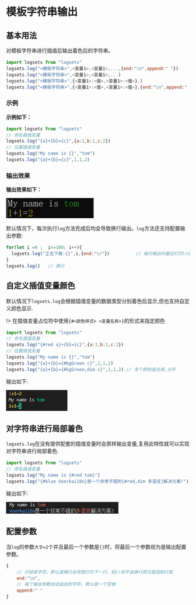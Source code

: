 # 模板字符串输出

## 基本用法

对模板字符串进行插值后输出着色后的字符串。

```javascript
import logsets from "logsets"
logsets.log("<模板字符串>",<变量1>,<变量1>,...,{end:"\n",append:" "})
logsets.log("<模板字符串>",<变量1>,<变量1>,...)
logsets.log("<模板字符串>",{<变量1>:<值>,<变量1>:<值>},)
logsets.log("<模板字符串>",{<变量1>:<值>,<变量1>:<值>},{end:"\n",append:" "})
```

### 示例

**示例如下：**

```javascript
import logsets from "logsets" 
// 命名插值变量
logsets.log("{a}+{b}={c}",{a:1,b:1,c:2})
// 位置插值变量
logsets.log("My name is {}","tom")
logsets.log("{a}+{b}={c}",1,1,2)
```

### 输出效果

**输出效果如下：**

![image](./images/log.jpg)


默认情况下，每次执行`log`方法完成后均会导致换行输出。`log`方法还支持配置输出参数:
```javascript
for(let i =0 ;  i<=100; i++){
  logsets.log("正在下载:{}",i,{end:"\r"})          // 每行输出时最后打印\r回车符，回到行头，从而可以实现下载进度的更新。
}
logsets.log()   // 换行
```
## 自定义插值变量颜色

默认情况下`logsets.log`会根据插值变量的数据类型分别着色后显示,但也支持自定义颜色显示.

!> 在插值变量占位符中使用`{#<颜色样式> <变量名称>}`的形式来指定颜色


```javascript
import logsets from "logsets" 
// 命名插值变量
logsets.log("{#red a}+{b}={c}",{a:1,b:1,c:2})
// 位置插值变量
logsets.log("My name is {}","tom")
logsets.log("{a}+{b}={#bgGreen c}",1,1,2)
logsets.log("{a}+{b}={#bgGreen,dim c}",1,1,2) // 多个颜色组合用,分开
```

输出如下:

![image](./images/logvar.png)


## 对字符串进行局部着色

`logsets.log`在没有提供配套的插值变量时会原样输出变量,复用此特性就可以实现对字符串进行局部着色.


```javascript
import logsets from "logsets" 
// 命名插值变量
logsets.log("My name is {#red tom}")
logsets.log("{#blue Voerkai18n}是一个非常不错的{#red,dim 多语言}解决方案!")
```

输出如下:

![image](./images/logvar2.png)


## 配置参数

当`log`的参数`大于=2`个并且最后一个参数是`{}`时，将最后一个参数视为是输出配置参数。

```javascript
{
    // 行结束字符，默认是换行会导致打印下一行，如\r则不会换行而只是回到行首
    end:"\n",          
    // 每个输出参数自动追加的字符，默认是一个空格
    append:" "         
}
```